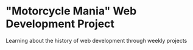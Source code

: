 # "Motorcycle Mania" Web Development Project

Learning about the history of web development through weekly projects
